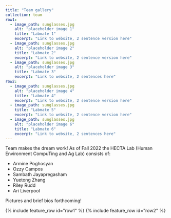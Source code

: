 ```yaml
---
title: "Team gallery"
collection: team
row1:
  - image_path: sunglasses.jpg
    alt: "placeholder image 1"
    title: "Labmate 1"
    excerpt: "Link to website, 2 sentence version here"
  - image_path: sunglasses.jpg
    alt: "placeholder image 2"
    title: "Labmate 2"
    excerpt: "Link to website, 2 sentence version here"
  - image_path: sunglasses.jpg
    alt: "placeholder image 3"
    title: "Labmate 3"
    excerpt: "Link to website, 2 sentences here"
row2:
  - image_path: sunglasses.jpg
    alt: "placeholder image 4"
    title: "Labmate 4"
    excerpt: "Link to website, 2 sentence version here"
  - image_path: sunglasses.jpg
    title: "Labmate 5"
    excerpt: "Link to website, 2 sentence version here"
  - image_path: sunglasses.jpg
    alt: "placeholder image 6"
    title: "Labmate 6"
    excerpt: "Link to website, 2 sentences here"	
---
```


Team makes the dream work! As of Fall 2022 the HECTA Lab (Human Environment CompuTing and Ag Lab) consists of:
- Armine Poghosyan 
- Ozzy Campos
- Sambath Jayapregasham
- Yuetong Zhang
- Riley Rudd
- Ari Liverpool

Pictures and brief bios forthcoming!

{% include feature_row id="row1" %}
{% include feature_row id="row2" %}


